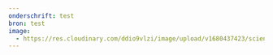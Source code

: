 ```yaml
---
onderschrift: test
bron: test
image:
  - https://res.cloudinary.com/ddio9vlzi/image/upload/v1680437423/sciencegeek/posts/alien-rugzakje-landschap_xjjmez.jpg
---
```


